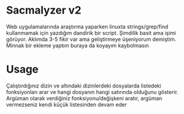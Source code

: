 # Sacmalyzer v2
   Web uygulamalarında araştırma yaparken linuxta strings/grep/find kullanmamak için yazdığım dandirik bir script.  Şimdilik basit ama işimi görüyor. Aklımda 3-5 fikir var ama geliştirmeye üşeniyorum demiştim. Minnak bir ekleme yaptım buraya da koyayım kaybolmasın

# Usage
  Çalıştırdığınız dizin ve altındaki dizinlerdeki dosyalarda listedeki fonksiyonları arar ve hangi dosyanın hangi satırında olduğunu gösterir. Argüman olarak verdiğiniz fonksiyonu/değişkeni aratır, argüman vermezseniz kendi küçük listesinden devam eder
